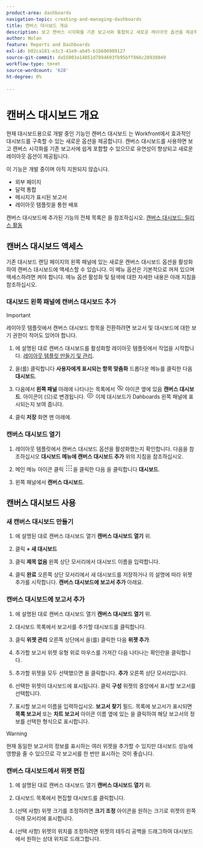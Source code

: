 ```yaml
---
product-area: dashboards
navigation-topic: creating-and-managing-dashboards
title: 캔버스 대시보드 개요
description: 보고 캔버스 시각화를 기존 보고서와 통합하고 새로운 레이아웃 옵션을 제공하는 캔버스 대시보드를 만들 수 있습니다.
author: Nolan
feature: Reports and Dashboards
exl-id: b02ca181-e3c3-41e9-ab45-b1b606909127
source-git-commit: da55003a14851d7894693fb95bff866c20938849
workflow-type: tm+mt
source-wordcount: '628'
ht-degree: 0%

---
```


# 캔버스 대시보드 개요

현재 대시보드용으로 개발 중인 기능인 캔버스 대시보드 는 Workfront에서 효과적인 대시보드를 구축할 수 있는 새로운 옵션을 제공합니다. 캔버스 대시보드를 사용하면 보고 캔버스 시각화를 기존 보고서에 쉽게 포함할 수 있으므로 유연성이 향상되고 새로운 레이아웃 옵션이 제공됩니다.

이 기능은 개발 중이며 아직 지원되지 않습니다.
* 외부 페이지
* 달력 통합
* 메시지가 표시된 보고서
* 레이아웃 템플릿을 통한 배포

캔버스 대시보드에 추가된 기능의 전체 목록은 을 참조하십시오. [캔버스 대시보드: 릴리스 활동](/help/quicksilver/product-announcements/betas/canvas-dashboards-beta/canvas-dashboards-release-activity.md)

## 캔버스 대시보드 액세스

기존 대시보드 랜딩 페이지의 왼쪽 패널에 있는 새로운 캔버스 대시보드 옵션을 활성화하여 캔버스 대시보드에 액세스할 수 있습니다. 이 메뉴 옵션은 기본적으로 꺼져 있으며 액세스하려면 켜야 합니다. 메뉴 옵션 활성화 및 탐색에 대한 자세한 내용은 아래 지침을 참조하십시오.

### 대시보드 왼쪽 패널에 캔버스 대시보드 추가

>[!IMPORTANT]
>
>레이아웃 템플릿에서 캔버스 대시보드 항목을 전환하려면 보고서 및 대시보드에 대한 보기 권한이 적어도 있어야 합니다.

1. 에 설명된 대로 캔버스 대시보드를 활성화할 레이아웃 템플릿에서 작업을 시작합니다. [레이아웃 템플릿 만들기 및 관리](../../../administration-and-setup/customize-workfront/use-layout-templates/create-and-manage-layout-templates.md).

1. 을(를) 클릭합니다 **사용자에게 표시되는 항목 맞춤화** 드롭다운 메뉴를 클릭한 다음 **대시보드**.

1. 다음에서 **왼쪽 패널** 아래에 나타나는 목록에서 ![](assets/delete-secondary-nav-item.png) 아이콘 옆에 있음 **캔버스 대시보드**. 아이콘이 (으)로 변경됩니다. ![](assets/add-secondary-nav-item.png) 이제 대시보드가 Dahboards 왼쪽 패널에 표시되는지 보여 줍니다.

1. 클릭 **저장** 화면 맨 아래에.

### 캔버스 대시보드 열기

1. 레이아웃 템플릿에서 캔버스 대시보드 옵션을 활성화했는지 확인합니다. 다음을 참조하십시오 **대시보드 메뉴에 캔버스 대시보드 추가** 위의 지침을 참조하십시오.

1. 메인 메뉴 아이콘 클릭 ![](assets/main-menu-icon.png)을 클릭한 다음 을 클릭합니다 **대시보드**.

1. 왼쪽 패널에서 **캔버스 대시보드**.

## 캔버스 대시보드 사용

### 새 캔버스 대시보드 만들기

1. 에 설명된 대로 캔버스 대시보드 열기 **캔버스 대시보드 열기** 위.

1. 클릭 **+ 새 대시보드**

1. 클릭 **제목 없음** 왼쪽 상단 모서리에서 대시보드 이름을 입력합니다.

1. 클릭 **완료** 오른쪽 상단 모서리에서 새 대시보드를 저장하거나 의 설명에 따라 위젯 추가를 시작합니다. **캔버스 대시보드에 보고서 추가** 아래요.

### 캔버스 대시보드에 보고서 추가

1. 에 설명된 대로 캔버스 대시보드 열기 **캔버스 대시보드 열기** 위.

1. 대시보드 목록에서 보고서를 추가할 대시보드를 클릭합니다.

1. 클릭 **위젯 관리** 오른쪽 상단에서 을(를) 클릭한 다음 **위젯 추가**.

1. 추가할 보고서 위젯 유형 위로 마우스를 가져간 다음 나타나는 확인란을 클릭합니다.

1. 추가할 위젯을 모두 선택했으면 을 클릭합니다. **추가** 오른쪽 상단 모서리입니다.

1. 선택한 위젯이 대시보드에 표시됩니다. 클릭 **구성** 위젯의 중앙에서 표시할 보고서를 선택합니다.

1. 표시할 보고서 이름을 입력하십시오. **보고서 찾기** 필드. 목록에 보고서가 표시되면 **목록 보고서** 또는 **차트 보고서** 아이콘 이름 옆에 있는 을 클릭하여 해당 보고서의 정보를 선택한 형식으로 표시합니다.

>[!WARNING]
> 현재 동일한 보고서의 정보를 표시하는 여러 위젯을 추가할 수 있지만 대시보드 성능에 영향을 줄 수 있으므로 각 보고서를 한 번만 표시하는 것이 좋습니다.

### 캔버스 대시보드에서 위젯 편집

1. 에 설명된 대로 캔버스 대시보드 열기 **캔버스 대시보드 열기** 위.

1. 대시보드 목록에서 편집할 대시보드를 클릭합니다.

1. (선택 사항) 위젯 크기를 조정하려면 **크기 조정** 아이콘을 원하는 크기로 위젯의 왼쪽 아래 모서리에 표시합니다.

1. (선택 사항) 위젯의 위치를 조정하려면 위젯의 테두리 공백을 드래그하여 대시보드에서 원하는 상대 위치로 드래그합니다.
